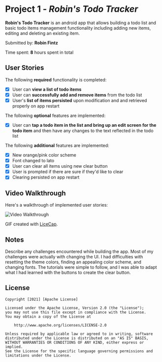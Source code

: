 # Project 1 - *Robin's Todo Tracker*

**Robin's Todo Tracker** is an android app that allows building a todo list and basic todo items management functionality including adding new items, editing and deleting an existing item.

Submitted by: **Robin Fintz**

Time spent: **8** hours spent in total

## User Stories

The following **required** functionality is completed:

* [x] User can **view a list of todo items**
* [x] User can **successfully add and remove items** from the todo list
* [x] User's **list of items persisted** upon modification and and retrieved properly on app restart

The following **optional** features are implemented:

* [x] User can **tap a todo item in the list and bring up an edit screen for the todo item** and then have any changes to the text reflected in the todo list

The following **additional** features are implemented:

* [x] New orange/pink color scheme
* [x] Font changed to lato
* [x] User can clear all items using new clear button
* [x] User is prompted if there are sure if they'd like to clear
* [x] Clearing persisted on app restart

## Video Walkthrough

Here's a walkthrough of implemented user stories:

<img src='https://imgur.com/mrWhVjX' title='Video Walkthrough' width='' alt='Video Walkthrough' />

GIF created with [LiceCap](http://www.cockos.com/licecap/).

## Notes

Describe any challenges encountered while building the app.
Most of my challenges were actually with changing the UI. I had difficulties with resetting the theme colors, finding an appealing color scheme, and changing fonts. 
The tutorials were simple to follow, and I was able to adapt what I had learned with the buttons to create the clear button.

## License

    Copyright [2021] [Apache License]

    Licensed under the Apache License, Version 2.0 (the "License");
    you may not use this file except in compliance with the License.
    You may obtain a copy of the License at

        http://www.apache.org/licenses/LICENSE-2.0

    Unless required by applicable law or agreed to in writing, software
    distributed under the License is distributed on an "AS IS" BASIS,
    WITHOUT WARRANTIES OR CONDITIONS OF ANY KIND, either express or implied.
    See the License for the specific language governing permissions and
    limitations under the License.
